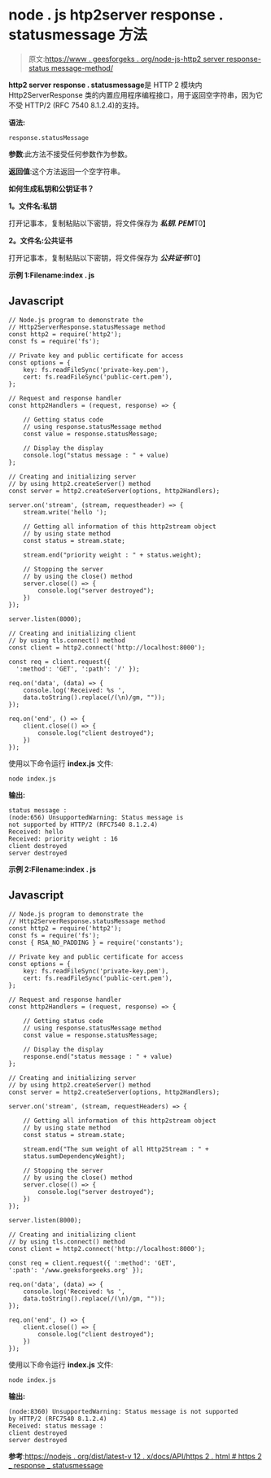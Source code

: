 # node . js htp2server response . statusmessage 方法

> 原文:[https://www . geesforgeks . org/node-js-http2 server response-status message-method/](https://www.geeksforgeeks.org/node-js-http2serverresponse-statusmessage-method/)

**http2 server response . statusmessage**是 HTTP 2 模块内 Http2ServerResponse 类的内置应用程序编程接口，用于返回空字符串，因为它不受 HTTP/2 (RFC 7540 8.1.2.4)的支持。

**语法:**

```
response.statusMessage
```

**参数**:此方法不接受任何参数作为参数。

**返回值**:这个方法返回一个空字符串。

**如何生成私钥和公钥证书？**

**1。文件名:私钥**

打开记事本，复制粘贴以下密钥，将文件保存为 ***私钥. PEM***T0】

**2。文件名:公共证书**

打开记事本，复制粘贴以下密钥，将文件保存为 ***公共证书***T0】

**示例 1:Filename:index . js**

## Javascript

```
// Node.js program to demonstrate the
// Http2ServerResponse.statusMessage method
const http2 = require('http2');
const fs = require('fs');

// Private key and public certificate for access
const options = {
    key: fs.readFileSync('private-key.pem'),
    cert: fs.readFileSync('public-cert.pem'),
};

// Request and response handler
const http2Handlers = (request, response) => {

    // Getting status code
    // using response.statusMessage method
    const value = response.statusMessage;

    // Display the display
    console.log("status message : " + value)
};

// Creating and initializing server
// by using http2.createServer() method
const server = http2.createServer(options, http2Handlers);

server.on('stream', (stream, requestheader) => {
    stream.write('hello ');

    // Getting all information of this http2stream object
    // by using state method
    const status = stream.state;

    stream.end("priority weight : " + status.weight);

    // Stopping the server
    // by using the close() method
    server.close(() => {
        console.log("server destroyed");
    })
});

server.listen(8000);

// Creating and initializing client
// by using tls.connect() method
const client = http2.connect('http://localhost:8000');

const req = client.request({ 
  ':method': 'GET', ':path': '/' });

req.on('data', (data) => {
    console.log('Received: %s ',
    data.toString().replace(/(\n)/gm, ""));
});

req.on('end', () => {
    client.close(() => {
        console.log("client destroyed");
    })
});
```

使用以下命令运行 **index.js** 文件:

```
node index.js
```

**输出:**

```
status message :
(node:656) UnsupportedWarning: Status message is 
not supported by HTTP/2 (RFC7540 8.1.2.4)
Received: hello
Received: priority weight : 16
client destroyed
server destroyed
```

**示例 2:Filename:index . js**

## Javascript

```
// Node.js program to demonstrate the
// Http2ServerResponse.statusMessage method
const http2 = require('http2');
const fs = require('fs');
const { RSA_NO_PADDING } = require('constants');

// Private key and public certificate for access
const options = {
    key: fs.readFileSync('private-key.pem'),
    cert: fs.readFileSync('public-cert.pem'),
};

// Request and response handler
const http2Handlers = (request, response) => {

    // Getting status code
    // using response.statusMessage method
    const value = response.statusMessage;

    // Display the display
    response.end("status message : " + value)
};

// Creating and initializing server
// by using http2.createServer() method
const server = http2.createServer(options, http2Handlers);

server.on('stream', (stream, requestHeaders) => {

    // Getting all information of this http2stream object
    // by using state method
    const status = stream.state;

    stream.end("The sum weight of all Http2Stream : " + 
    status.sumDependencyWeight);

    // Stopping the server
    // by using the close() method
    server.close(() => {
        console.log("server destroyed");
    })
});

server.listen(8000);

// Creating and initializing client
// by using tls.connect() method
const client = http2.connect('http://localhost:8000');

const req = client.request({ ':method': 'GET', 
':path': '/www.geeksforgeeks.org' });

req.on('data', (data) => {
    console.log('Received: %s ',
    data.toString().replace(/(\n)/gm, ""));
});

req.on('end', () => {
    client.close(() => {
        console.log("client destroyed");
    })
});
```

使用以下命令运行 **index.js** 文件:

```
node index.js
```

**输出:**

```
(node:8360) UnsupportedWarning: Status message is not supported 
by HTTP/2 (RFC7540 8.1.2.4)
Received: status message :
client destroyed
server destroyed
```

**参考**:[https://nodejs . org/dist/latest-v 12 . x/docs/API/https 2 . html # https 2 _ response _ statusmessage](https://nodejs.org/dist/latest-v12.x/docs/api/http2.html#http2_response_statusmessage)